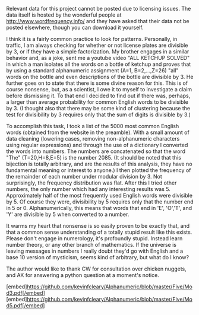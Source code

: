 Relevant data for this project cannot be posted due to licensing issues. The data itself is hosted by the wonderful people at
http://www.wordfrequency.info/ and they have asked that their data not be posted elsewhere, though you can download it yourself.

  I think it is a fairly common practice to look for patterns. Personally, in traffic, I am always checking for whether or not license plates are divisible by 3, or if they have a simple factorization. My brother engages in a similar behavior and, as a joke, sent me a youtube video "ALL KETCHUP SOLVED" in which a man isolates all the words on a bottle of ketchup and proves that by using a standard alphanumeric assignment (A=1, B=2,...,Z=26) "all" words on the bottle and even descriptions of the bottle are divisible by 3. He further goes on to state that there is some divine reason for this. This is of course nonsense, but, as a scientist, I owe it to myself to investigate a claim before dismissing it. To that end I decided to find out if there was, perhaps, a larger than average probability for common English words to be divisible by 3. (I thought also that there may be some kind of clustering because the test for divisibility by 3 requires only that the sum of digits is divisible by 3.)

  To accomplish this task, I took a list of the 5000 most common English words (obtained from the website in the preamble). With a small amount of data cleaning (lowering cases, removing non-alphanumeric characters using regular expressions) and through the use of a dictionary I converted the words into numbers. The numbers are concatenated so that the word "The" (T=20,H=8,E=5) is the number 2085. (It should be noted that this bijection is totally arbitrary, and are the results of this analysis, they have no fundamental meaning or interest to anyone.) I then plotted the frequency of the remainder of each number under modular division by 3. Not surprisingly, the frequency distribution was flat. After this I tried other numbers, the only number which had any interesting results was 5. Approximately half of the most frequently used English words were divisible by 5. Of course they were, divisibility by 5 requires only that the number end in 5 or 0. Alphanumerically, this means that words that end in 'E', 'O','T', and 'Y' are divisible by 5 when converted to a number.
  
  It warms my heart that nonsense is so easily proven to be exactly that, and that a common sense understanding of a totally stupid result like this exists. Please don't engage in numerology, it's profoundly stupid. Instead learn number theory, or any other branch of mathematics. If the universe is leaving messages in numbers I really doubt they'd go with English and a base 10 version of mysticism, seems kind of arbitrary, but what do I know?
  
The author would like to thank CW for consultation over chicken nuggets, and AK for answering a python question at a moment's notice.

[embed]https://github.com/kevinfcleary/Alphanumeric/blob/master/Five/Mod3.pdf[/embed]
[embed]https://github.com/kevinfcleary/Alphanumeric/blob/master/Five/Mod5.pdf[/embed]
